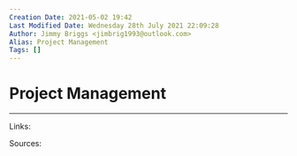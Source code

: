 ```yaml
---
Creation Date: 2021-05-02 19:42
Last Modified Date: Wednesday 28th July 2021 22:09:28
Author: Jimmy Briggs <jimbrig1993@outlook.com>
Alias: Project Management
Tags: []
---
```


# Project Management

***

Links: 

Sources:


